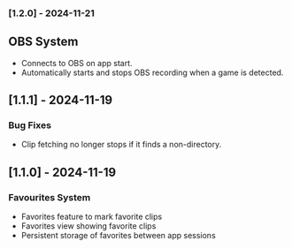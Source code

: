### [1.2.0] - 2024-11-21

## OBS System
- Connects to OBS on app start.
- Automatically starts and stops OBS recording when a game is detected.
 
 ## [1.1.1] - 2024-11-19

### Bug Fixes
- Clip fetching no longer stops if it finds a non-directory. 

## [1.1.0] - 2024-11-19

### Favourites System

- Favorites feature to mark favorite clips
- Favorites view showing favorite clips
- Persistent storage of favorites between app sessions
